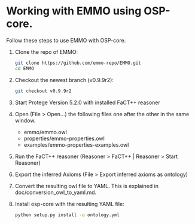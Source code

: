 # Working with EMMO using OSP-core.

Follow these steps to use EMMO with OSP-core.

1. Clone the repo of EMMO:

   ```sh
   git clone https://github.com/emmo-repo/EMMO.git
   cd EMMO
   ```

2. Checkout the newest branch (v0.9.9r2):

    ```sh
    git checkout v0.9.9r2
    ```

3. Start Protege Version 5.2.0 with installed FaCT++ reasoner

4. Open (File > Open...) the following files one after the other in the same window.
   - emmo/emmo.owl
   - properties/emmo-properties.owl
   - examples/emmo-properties-examples.owl

5. Run the FaCT++ reasoner (Reasoner > FaCT++ | Reasoner > Start Reasoner)

6. Export the inferred Axioms (File > Export inferred axioms as ontology)

7. Convert the resulting owl file to YAML. This is explained in doc/conversion_owl_to_yaml.md.

8. Install osp-core with the resulting YAML file:

   ```sh
   python setup.py install -o ontology.yml
   ```
